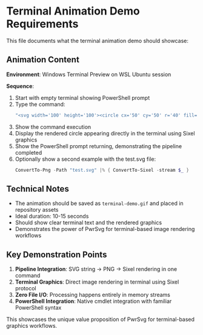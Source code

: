 # Terminal Animation Demo Requirements

This file documents what the terminal animation demo should showcase:

## Animation Content

**Environment**: Windows Terminal Preview on WSL Ubuntu session

**Sequence**:
1. Start with empty terminal showing PowerShell prompt
2. Type the command:
   ```powershell
   "<svg width='100' height='100'><circle cx='50' cy='50' r='40' fill='#ff6b6b' stroke='#333' stroke-width='3'/></svg>" | ConvertTo-Png |% { ConvertTo-Sixel -stream $_ }
   ```
3. Show the command execution
4. Display the rendered circle appearing directly in the terminal using Sixel graphics
5. Show the PowerShell prompt returning, demonstrating the pipeline completed
6. Optionally show a second example with the test.svg file:
   ```powershell
   ConvertTo-Png -Path "test.svg" |% { ConvertTo-Sixel -stream $_ }
   ```

## Technical Notes

- The animation should be saved as `terminal-demo.gif` and placed in repository assets
- Ideal duration: 10-15 seconds
- Should show clear terminal text and the rendered graphics
- Demonstrates the power of PwrSvg for terminal-based image rendering workflows

## Key Demonstration Points

1. **Pipeline Integration**: SVG string → PNG → Sixel rendering in one command
2. **Terminal Graphics**: Direct image rendering in terminal using Sixel protocol
3. **Zero File I/O**: Processing happens entirely in memory streams
4. **PowerShell Integration**: Native cmdlet integration with familiar PowerShell syntax

This showcases the unique value proposition of PwrSvg for terminal-based graphics workflows.